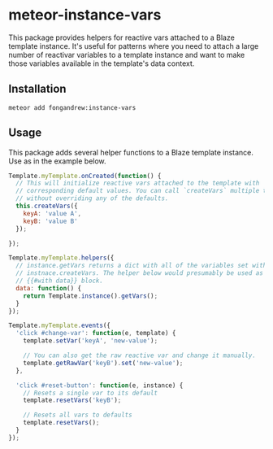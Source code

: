 # meteor-instance-vars
This package provides helpers for reactive vars attached to a Blaze template 
instance. It's useful for patterns where you need to attach a large number of
reactivar variables to a template instance and want to make those variables
available in the template's data context.

Installation
------------
`meteor add fongandrew:instance-vars`

Usage
-----
This package adds several helper functions to a Blaze template instance. Use
as in the example below.

```javascript
Template.myTemplate.onCreated(function() {
  // This will initialize reactive vars attached to the template with 
  // corresponding default values. You can call `createVars` multiple times 
  // without overriding any of the defaults.
  this.createVars({
    keyA: 'value A',
    keyB: 'value B'
  });

});

Template.myTemplate.helpers({
  // instance.getVars returns a dict with all of the variables set with
  // instnace.createVars. The helper below would presumably be used as a 
  // {{#with data}} block. 
  data: function() {
    return Template.instance().getVars();
  }
});

Template.myTemplate.events({
  'click #change-var': function(e, template) {
    template.setVar('keyA', 'new-value');

    // You can also get the raw reactive var and change it manually.
    template.getRawVar('keyB').set('new-value');
  },

  'click #reset-button': function(e, instance) {
    // Resets a single var to its default
    template.resetVars('keyB');

    // Resets all vars to defaults
    template.resetVars();
  }
});
```
